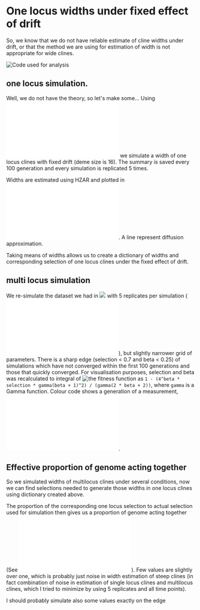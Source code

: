 # One locus widths under fixed effect of drift

So, we know that we do not have reliable estimate of cline widths under drift,
or that the method we are using for estimation of width is not appropriate for
wide clines.

![Code used for analysis](one_locus_drift_widths.R)

## one locus simulation.

Well, we do not have the theory, so let's make some... Using ![setting](one_locus_setting.txt)
we simulate a width of one locus clines with fixed drift (deme size is 16).
The summary is saved every 100 generation and every simulation is replicated 5 times.

Widths are estimated using HZAR and plotted in ![Fig 1](widths_vs_selection_L1.pdf).
A line represent diffusion approximation.

Taking means of widths allows us to create a dictionary of widths and corresponding
selection of one locus clines under the fixed effect of drift.

## multi locus simulation

We re-simulate the dataset we had in ![](../73_searching_for_edge) with 5 replicates
per simulation (![setting](many_loci_setting.txt)), but slightly narrower grid of parameters.
There is a sharp edge (selection < 0.7 and beta < 0.25) of simulations
which have not converged within the first 100 generations and those that quickly converged.
For visualisation purposes, selection and beta was recalculated to integral of
![the fitness function](https://github.com/KamilSJaron/Conjunction/wiki/selection)
as `1 - (4^beta * selection * gamma(beta + 1)^2) / (gamma(2 * beta + 2))`, where
`gamma` is a Gamma function. Colour code shows a generation of a measurement, ![Fig 2](multilocus_widths_vs_AUFC_and_generation.pdf).

## Effective proportion of genome acting together

So we simulated widths of multilocus clines under several conditions,
now we can find selections needed to generate those widths in one locus clines
using dictionary created above.

The proportion of the corresponding one locus selection to
actual selection used for simulation then gives us a proportion of genome
acting together (See ![Fig 3](proportion_of_genome_vs_selection.pdf)). Few values
are slightly over one, which is probably just noise in width estimation
of steep clines (in fact combination of noise in estimation of single locus clines
and multilocus clines, which I tried to minimize by using 5 replicates and all
time points).

I should probably simulate also some values exactly on the edge

